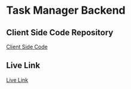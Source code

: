 # Task Manager Backend 
## Client Side Code Repository 

[Client Side Code](https://github.com/yashpandey06/Task-Manager-Client)

## Live Link 

[Live Link](https://trell.netlify.app)
